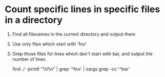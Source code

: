 # Count specific lines in specific files in a directory

1. Find all filenames in the current directory and output them

2. Use only files which start with 'foo'

3. Grep those files for lines which don't start with bar, and output the number of lines
   
    find ./ -printf "%f\n" |
    grep '^foo' |
    xargs grep -cv '^bar'
